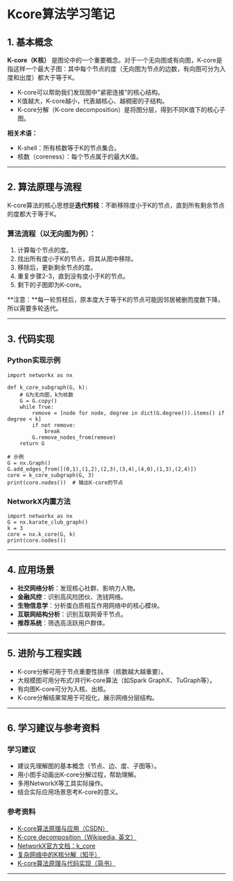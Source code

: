 # Kcore算法学习笔记

## 1. 基本概念

**K-core（K核）** 是图论中的一个重要概念。对于一个无向图或有向图，K-core是指这样一个最大子图：其中每个节点的度（无向图为节点的边数，有向图可分为入度和出度）都大于等于K。

- K-core可以帮助我们发现图中"紧密连接"的核心结构。
- K值越大，K-core越小，代表越核心、越稠密的子结构。
- K-core分解（K-core decomposition）是将图分层，得到不同K值下的核心子图。

**相关术语：**
- K-shell：所有核数等于K的节点集合。
- 核数（coreness）：每个节点属于的最大K值。

---

## 2. 算法原理与流程

K-core算法的核心思想是**迭代剪枝**：不断移除度小于K的节点，直到所有剩余节点的度都大于等于K。

### 算法流程（以无向图为例）：
1. 计算每个节点的度。
2. 找出所有度小于K的节点，将其从图中移除。
3. 移除后，更新剩余节点的度。
4. 重复步骤2-3，直到没有度小于K的节点。
5. 剩下的子图即为K-core。

**注意：**每一轮剪枝后，原本度大于等于K的节点可能因邻居被删而度数下降，所以需要多轮迭代。

---

## 3. 代码实现

### Python实现示例

```
import networkx as nx

def k_core_subgraph(G, k):
    # G为无向图，k为核数
    G = G.copy()
    while True:
        remove = [node for node, degree in dict(G.degree()).items() if degree < k]
        if not remove:
            break
        G.remove_nodes_from(remove)
    return G

# 示例
G = nx.Graph()
G.add_edges_from([(0,1),(1,2),(2,3),(3,4),(4,0),(1,3),(2,4)])
core = k_core_subgraph(G, 3)
print(core.nodes())  # 输出K-core的节点
```

### NetworkX内置方法

```
import networkx as nx
G = nx.karate_club_graph()
k = 3
core = nx.k_core(G, k)
print(core.nodes())
```

---

## 4. 应用场景
- **社交网络分析**：发现核心社群、影响力人物。
- **金融风控**：识别高风险团伙、洗钱网络。
- **生物信息学**：分析蛋白质相互作用网络中的核心模块。
- **互联网结构分析**：识别互联网骨干节点。
- **推荐系统**：筛选高活跃用户群体。

---

## 5. 进阶与工程实践

- K-core分解可用于节点重要性排序（核数越大越重要）。
- 大规模图可用分布式/并行K-core算法（如Spark GraphX、TuGraph等）。
- 有向图K-core可分为入核、出核。
- K-core分解结果常用于可视化，展示网络分层结构。

---

## 6. 学习建议与参考资料

### 学习建议
- 建议先理解图的基本概念（节点、边、度、子图等）。
- 用小图手动画出K-core分解过程，帮助理解。
- 多用NetworkX等工具实际操作。
- 结合实际应用场景思考K-core的意义。

### 参考资料
- [K-core算法原理与应用（CSDN）](https://blog.csdn.net/TuGraph/article/details/132676159)
- [K-core decomposition（Wikipedia, 英文）](https://en.wikipedia.org/wiki/Degeneracy_(graph_theory)#k-core)
- [NetworkX官方文档：k_core](https://networkx.org/documentation/stable/reference/generated/networkx.algorithms.core.k_core.html)
- [复杂网络中的K核分解（知乎）](https://zhuanlan.zhihu.com/p/34907316)
- [K-core算法原理与代码实现（简书）](https://www.jianshu.com/p/2e7e6e2e7e6e)

---
